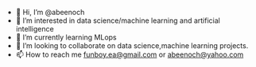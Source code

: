 - 👋 Hi, I’m @abeenoch
- 👀 I’m interested in data science/machine learning and artificial intelligence 
- 🌱 I’m currently learning MLops
- 💞️ I’m looking to collaborate on data science,machine learning projects.
- 📫 How to reach me funboy.ea@gmail.com or abeenoch@yahoo.com

<!---
abeenoch/abeenoch is a ✨ special ✨ repository because its `README.md` (this file) appears on your GitHub profile.
You can click the Preview link to take a look at your changes.
--->
